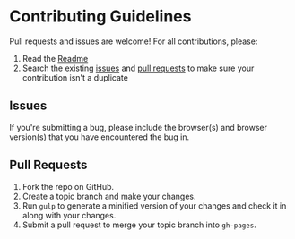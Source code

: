 # Contributing Guidelines

Pull requests and issues are welcome! For all contributions, please:

1. Read the [Readme](Readme.md)
2. Search the existing [issues](https://github.com/qrohlf/trianglify/issues?q=is%3Aissue+) and [pull requests](https://github.com/qrohlf/trianglify/pulls?q=is%3Apr) to make sure your contribution isn't a duplicate

## Issues

If you're submitting a bug, please include the browser(s) and browser version(s) that you have encountered the bug in.

## Pull Requests

1. Fork the repo on GitHub.
2. Create a topic branch and make your changes.
3.  Run `gulp` to generate a minified version of your changes and check it in along with your changes.
4. Submit a pull request to merge your topic branch into `gh-pages`.